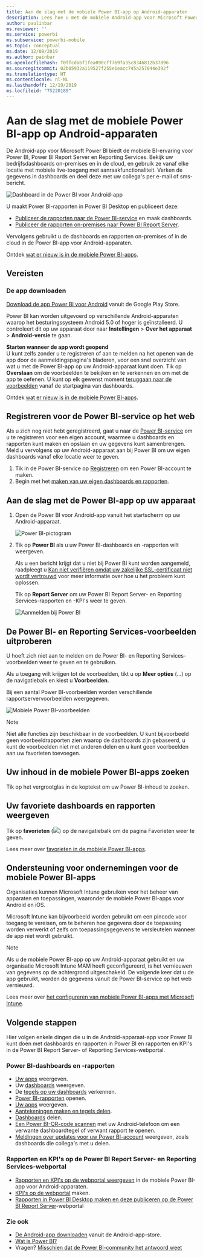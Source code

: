 ```yaml
---
title: Aan de slag met de mobiele Power BI-app op Android-apparaten
description: Lees hoe u met de mobiele Android-app voor Microsoft Power BI onderweg beschikt over Power BI en mobiele toegang tot zakelijke gegevens on-premises en in de cloud.
author: paulinbar
ms.reviewer: ''
ms.service: powerbi
ms.subservice: powerbi-mobile
ms.topic: conceptual
ms.date: 12/08/2019
ms.author: painbar
ms.openlocfilehash: f0ffcdabf1fea090cff769fa35c8346812b37896
ms.sourcegitcommit: 02b05932a119527f255e1eacc745a257044e392f
ms.translationtype: HT
ms.contentlocale: nl-NL
ms.lasthandoff: 12/19/2019
ms.locfileid: "75220189"
---
```

# <a name="get-started-with-the-power-bi-mobile-app-on-android-devices"></a>Aan de slag met de mobiele Power BI-app op Android-apparaten
De Android-app voor Microsoft Power BI biedt de mobiele BI-ervaring voor Power BI, Power BI Report Server en Reporting Services. Bekijk uw bedrijfsdashboards on-premises en in de cloud, en gebruik ze vanaf elke locatie met mobiele live-toegang met aanraakfunctionaliteit. Verken de gegevens in dashboards en deel deze met uw collega's per e-mail of sms-bericht. 

![Dashboard in de Power BI voor Android-app](./media/mobile-android-app-get-started/power-bi-android-dashboard-optimized-090117.png)

U maakt Power BI-rapporten in Power BI Desktop en publiceert deze:

* [Publiceer de rapporten naar de Power BI-service](../../fundamentals/power-bi-overview.md) en maak dashboards.
* [Publiceer de rapporten on-premises naar Power BI Report Server](../../report-server/quickstart-create-powerbi-report.md).

Vervolgens gebruikt u de dashboards en rapporten on-premises of in de cloud in de Power BI-app voor Android-apparaten.

Ontdek [wat er nieuw is in de mobiele Power BI-apps](../../mobile-whats-new-in-the-mobile-apps.md).

## <a name="prerequisites"></a>Vereisten

### <a name="get-the-app"></a>De app downloaden

[Download de app Power BI voor Android](https://go.microsoft.com/fwlink/?LinkID=544867) vanuit de Google Play Store.
  
Power BI kan worden uitgevoerd op verschillende Android-apparaten waarop het besturingssysteem Android 5.0 of hoger is geïnstalleerd. U controleert dit op uw apparaat door naar **Instellingen** > **Over het apparaat** > **Android-versie** te gaan. 

**Starten wanneer de app wordt geopend**    
U kunt zelfs zonder u te registreren of aan te melden na het openen van de app door de aanmeldingspagina's bladeren, voor een snel overzicht van wat u met de Power BI-app op uw Android-apparaat kunt doen. Tik op **Overslaan** om de voorbeelden te bekijken en te verkennen en om met de app te oefenen. U kunt op elk gewenst moment [teruggaan naar de voorbeelden](mobile-android-app-get-started.md#try-the-power-bi-and-reporting-services-samples) vanaf de startpagina van dashboards.

Ontdek [wat er nieuw is in de mobiele Power BI-apps](../../mobile-whats-new-in-the-mobile-apps.md).

## <a name="sign-up-for-the-power-bi-service-on-the-web"></a>Registreren voor de Power BI-service op het web
Als u zich nog niet hebt geregistreerd, gaat u naar de [Power BI-service](https://powerbi.com/) om u te registreren voor een eigen account, waarmee u dashboards en rapporten kunt maken en opslaan en uw gegevens kunt samenbrengen. Meld u vervolgens op uw Android-apparaat aan bij Power BI om uw eigen dashboards vanaf elke locatie weer te geven.

1. Tik in de Power BI-service op [Registreren](https://go.microsoft.com/fwlink/?LinkID=513879) om een Power BI-account te maken.
2. Begin met het [maken van uw eigen dashboards en rapporten](../../service-get-started.md).

## <a name="get-started-with-the-power-bi-app-on-your-device"></a>Aan de slag met de Power BI-app op uw apparaat
1. Open de Power BI voor Android-app vanuit het startscherm op uw Android-apparaat.
   
   ![Power BI-pictogram](./media/mobile-android-app-get-started/power-bi-logo-android.png)
2. Tik op **Power BI** als u uw Power BI-dashboards en -rapporten wilt weergeven.  
   
   Als u een bericht krijgt dat u niet bij Power BI kunt worden aangemeld, raadpleegt u [Kan niet verifiëren omdat uw zakelijke SSL-certificaat niet wordt vertrouwd](mobile-android-app-error-corporate-ssl-account-is-untrusted.md) voor meer informatie over hoe u het probleem kunt oplossen.

   Tik op **Report Server** om uw Power BI Report Server- en Reporting Services-rapporten en -KPI's weer te geven.
   
   ![Aanmelden bij Power BI](./media/mobile-android-app-get-started/power-bi-connect-to-login.png)

## <a name="try-the-power-bi-and-reporting-services-samples"></a>De Power BI- en Reporting Services-voorbeelden uitproberen
U hoeft zich niet aan te melden om de Power BI- en Reporting Services-voorbeelden weer te geven en te gebruiken.

Als u toegang wilt krijgen tot de voorbeelden, tikt u op **Meer opties** (...) op de navigatiebalk en kiest u **Voorbeelden**.

Bij een aantal Power BI-voorbeelden worden verschillende rapportservervoorbeelden weergegeven.
   
   ![Mobiele Power BI-voorbeelden](./media/mobile-android-app-get-started/power-bi-android-power-bi-samples.png)

   
   > [!NOTE]
   > Niet alle functies zijn beschikbaar in de voorbeelden. U kunt bijvoorbeeld geen voorbeeldrapporten zien waarop de dashboards zijn gebaseerd, u kunt de voorbeelden niet met anderen delen en u kunt geen voorbeelden aan uw favorieten toevoegen. 
   > 
   >

## <a name="find-your-content-in-the-power-bi-mobile-apps"></a>Uw inhoud in de mobiele Power BI-apps zoeken

Tik op het vergrootglas in de koptekst om uw Power BI-inhoud te zoeken.

## <a name="view-your-favorite-dashboards-and-reports"></a>Uw favoriete dashboards en rapporten weergeven
Tik op **favorieten** (![](./media/mobile-android-app-get-started/power-bi-mobile-apps-home-favorites-icon.png)) op de navigatiebalk om de pagina Favorieten weer te geven. 

Lees meer over [favorieten in de mobiele Power BI-apps](mobile-apps-favorites.md).

## <a name="enterprise-support-for-the-power-bi-mobile-apps"></a>Ondersteuning voor ondernemingen voor de mobiele Power BI-apps
Organisaties kunnen Microsoft Intune gebruiken voor het beheer van apparaten en toepassingen, waaronder de mobiele Power BI-apps voor Android en iOS.

Microsoft Intune kan bijvoorbeeld worden gebruikt om een pincode voor toegang te vereisen, om te beheren hoe gegevens door de toepassing worden verwerkt of zelfs om toepassingsgegevens te versleutelen wanneer de app niet wordt gebruikt.

> [!NOTE]
> Als u de mobiele Power BI-app op uw Android-apparaat gebruikt en uw organisatie Microsoft Intune MAM heeft geconfigureerd, is het vernieuwen van gegevens op de achtergrond uitgeschakeld. De volgende keer dat u de app gebruikt, worden de gegevens vanuit de Power BI-service op het web vernieuwd.
> 
> 

Lees meer over [het configureren van mobiele Power BI-apps met Microsoft Intune](../../service-admin-mobile-intune.md). 

## <a name="next-steps"></a>Volgende stappen
Hier volgen enkele dingen die u in de Android-apparaat-app voor Power BI kunt doen met dashboards en rapporten in Power BI en rapporten en KPI's in de Power BI Report Server- of Reporting Services-webportal.

### <a name="power-bi-dashboards-and-reports"></a>Power BI-dashboards en -rapporten
* [Uw apps](../../service-create-distribute-apps.md) weergeven.
* Uw [dashboards](../../mobile-apps-view-dashboard.md) weergeven.
* De [tegels op uw dashboards](../../mobile-tiles-in-the-mobile-apps.md) verkennen.
* [Power BI-rapporten](../../mobile-reports-in-the-mobile-apps.md) openen.
* [Uw apps](../../service-create-distribute-apps.md) weergeven.
* [Aantekeningen maken en tegels delen](mobile-annotate-and-share-a-tile-from-the-mobile-apps.md).
* [Dashboards](../../mobile-share-dashboard-from-the-mobile-apps.md) delen.
* [Een Power BI-QR-code scannen](../../mobile-apps-qr-code.md) met uw Android-telefoon om een verwante dashboardtegel of verwant rapport te openen. 
* [Meldingen over updates voor uw Power BI-account](../../mobile-apps-notification-center.md) weergeven, zoals dashboards die collega's met u delen.

### <a name="reports-and-kpis-on-the-power-bi-report-server-and-reporting-services-web-portals"></a>Rapporten en KPI's op de Power BI Report Server- en Reporting Services-webportal
* [Rapporten en KPI's op de webportal weergeven](mobile-app-ssrs-kpis-mobile-on-premises-reports.md) in de mobiele Power BI-app voor Android-apparaten.
* [KPI's op de webportal](https://docs.microsoft.com/sql/reporting-services/working-with-kpis-in-reporting-services) maken.
* [Rapporten in Power BI Desktop maken en deze publiceren op de Power BI Report Server](../../report-server/quickstart-create-powerbi-report.md)-webportal

### <a name="see-also"></a>Zie ook
* [De Android-app downloaden](https://go.microsoft.com/fwlink/?LinkID=544867) vanuit de Android-app-store.
* [Wat is Power BI?](../../fundamentals/power-bi-overview.md)
* Vragen? [Misschien dat de Power BI-community het antwoord weet](https://community.powerbi.com/)


